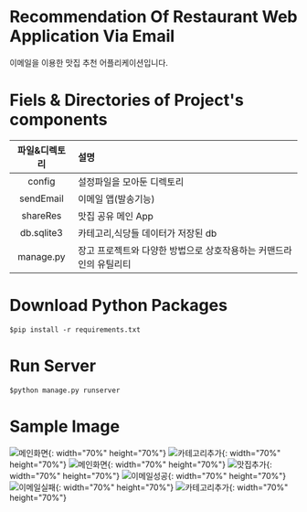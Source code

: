 # Recommendation Of Restaurant Web Application Via Email
이메일을 이용한 맛집 추천 어플리케이션입니다. 

# Fiels & Directories of Project's components
|파일&디렉토리|설명|
|:---:|:---|
|config|설정파일을 모아둔 디렉토리|
|sendEmail|이메일 앱(발송기능)|
|shareRes|맛집 공유 메인 App|
|db.sqlite3|카테고리,식당들 데이터가 저장된 db|
|manage.py|장고 프로젝트와 다양한 방법으로 상호작용하는 커맨드라인의 유틸리티|

# Download Python Packages
```
$pip install -r requirements.txt
```

# Run Server
```
$python manage.py runserver
```

# Sample Image
![메인화면](https://user-images.githubusercontent.com/57933835/99189930-188f5380-27a7-11eb-9eb0-d1cf24462560.PNG){: width="70%" height="70%"}
![카테고리추가](https://user-images.githubusercontent.com/57933835/99189939-20e78e80-27a7-11eb-8bfb-6d9e722e21e2.PNG){: width="70%" height="70%"}
![메인화면](https://user-images.githubusercontent.com/57933835/99189930-188f5380-27a7-11eb-9eb0-d1cf24462560.PNG){: width="70%" height="70%"}
![맛집추가](https://user-images.githubusercontent.com/57933835/99189934-1cbb7100-27a7-11eb-80bb-90a7994b64d0.PNG){: width="70%" height="70%"}
![이메일성공](https://user-images.githubusercontent.com/57933835/99189936-1e853480-27a7-11eb-8302-7510627ac789.png){: width="70%" height="70%"}
![이메일실패](https://user-images.githubusercontent.com/57933835/99189938-1fb66180-27a7-11eb-8543-7286ea77c903.png){: width="70%" height="70%"}
![카테고리추가](https://user-images.githubusercontent.com/57933835/99189939-20e78e80-27a7-11eb-8bfb-6d9e722e21e2.PNG){: width="70%" height="70%"}
